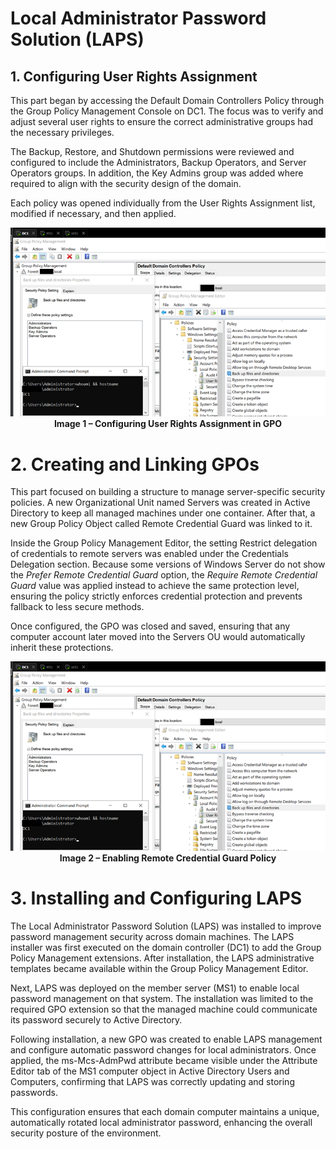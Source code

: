 # Local Administrator Password Solution (LAPS)

## 1. Configuring User Rights Assignment

This part began by accessing the Default Domain Controllers Policy through the Group Policy Management Console on DC1. The focus was to verify and adjust several user rights to ensure the correct administrative groups had the necessary privileges.

The Backup, Restore, and Shutdown permissions were reviewed and configured to include the Administrators, Backup Operators, and Server Operators groups. In addition, the Key Admins group was added where required to align with the security design of the domain.

Each policy was opened individually from the User Rights Assignment list, modified if necessary, and then applied. 

<p align="center"> <img src="screenshots/laps-1.png" alt="VMware Inventory View" width="600"><br> <b>Image 1 – Configuring User Rights Assignment in GPO</b> </p>


# 2. Creating and Linking GPOs

This part focused on building a structure to manage server-specific security policies. A new Organizational Unit named Servers was created in Active Directory to keep all managed machines under one container. After that, a new Group Policy Object called Remote Credential Guard was linked to it.

Inside the Group Policy Management Editor, the setting Restrict delegation of credentials to remote servers was enabled under the Credentials Delegation section. Because some versions of Windows Server do not show the _Prefer Remote Credential Guard_ option, the _Require Remote Credential Guard_ value was applied instead to achieve the same protection level, ensuring the policy strictly enforces credential protection and prevents fallback to less secure methods.

Once configured, the GPO was closed and saved, ensuring that any computer account later moved into the Servers OU would automatically inherit these protections.


<p align="center"> <img src="screenshots/laps-1.png" alt="VMware Inventory View" width="600"><br> <b>Image 2 – Enabling Remote Credential Guard Policy</b> </p>

# 3. Installing and Configuring LAPS

The Local Administrator Password Solution (LAPS) was installed to improve password management security across domain machines. The LAPS installer was first executed on the domain controller (DC1) to add the Group Policy Management extensions. After installation, the LAPS administrative templates became available within the Group Policy Management Editor.

Next, LAPS was deployed on the member server (MS1) to enable local password management on that system. The installation was limited to the required GPO extension so that the managed machine could communicate its password securely to Active Directory.

Following installation, a new GPO was created to enable LAPS management and configure automatic password changes for local administrators. Once applied, the ms-Mcs-AdmPwd attribute became visible under the Attribute Editor tab of the MS1 computer object in Active Directory Users and Computers, confirming that LAPS was correctly updating and storing passwords.

This configuration ensures that each domain computer maintains a unique, automatically rotated local administrator password, enhancing the overall security posture of the environment.